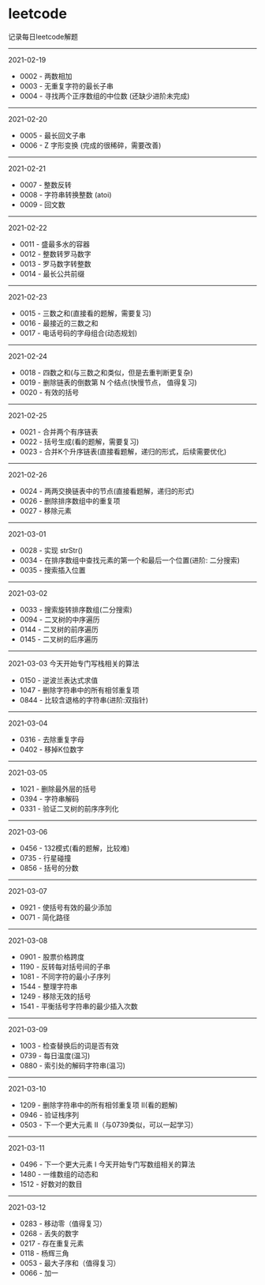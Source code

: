# leetcode
记录每日leetcode解题
****
2021-02-19
- 0002 - 两数相加
- 0003 - 无重复字符的最长子串
- 0004 - 寻找两个正序数组的中位数 (还缺少进阶未完成)
****
2021-02-20
- 0005 - 最长回文子串
- 0006 - Z 字形变换 (完成的很稀碎，需要改善)
****
2021-02-21
- 0007 - 整数反转
- 0008 - 字符串转换整数 (atoi)
- 0009 - 回文数
****
2021-02-22
- 0011 - 盛最多水的容器
- 0012 - 整数转罗马数字
- 0013 - 罗马数字转整数
- 0014 - 最长公共前缀
****
2021-02-23
- 0015 - 三数之和(直接看的题解，需要复习)
- 0016 - 最接近的三数之和
- 0017 - 电话号码的字母组合(动态规划)
****
2021-02-24
- 0018 - 四数之和(与三数之和类似，但是去重判断更复杂)
- 0019 - 删除链表的倒数第 N 个结点(快慢节点， 值得复习)
- 0020 - 有效的括号
****
2021-02-25
- 0021 - 合并两个有序链表
- 0022 - 括号生成(看的题解，需要复习)
- 0023 - 合并K个升序链表(直接看题解，递归的形式，后续需要优化)
****
2021-02-26
- 0024 - 两两交换链表中的节点(直接看题解，递归的形式)
- 0026 - 删除排序数组中的重复项
- 0027 - 移除元素
****
2021-03-01
- 0028 - 实现 strStr()
- 0034 - 在排序数组中查找元素的第一个和最后一个位置(进阶: 二分搜索)
- 0035 - 搜索插入位置
****
2021-03-02
- 0033 - 搜索旋转排序数组(二分搜索)
- 0094 - 二叉树的中序遍历
- 0144 - 二叉树的前序遍历
- 0145 - 二叉树的后序遍历
****
2021-03-03
今天开始专门写栈相关的算法
- 0150 - 逆波兰表达式求值
- 1047 - 删除字符串中的所有相邻重复项
- 0844 - 比较含退格的字符串(进阶:双指针)
****
2021-03-04
- 0316 - 去除重复字母
- 0402 - 移掉K位数字
****
2021-03-05
- 1021 - 删除最外层的括号
- 0394 - 字符串解码
- 0331 - 验证二叉树的前序序列化
****
2021-03-06
- 0456 - 132模式(看的题解，比较难)
- 0735 - 行星碰撞
- 0856 - 括号的分数
****
2021-03-07
- 0921 - 使括号有效的最少添加
- 0071 - 简化路径
****
2021-03-08
- 0901 - 股票价格跨度
- 1190 - 反转每对括号间的子串
- 1081 - 不同字符的最小子序列
- 1544 - 整理字符串
- 1249 - 移除无效的括号
- 1541 - 平衡括号字符串的最少插入次数
****
2021-03-09
- 1003 - 检查替换后的词是否有效
- 0739 - 每日温度(温习)
- 0880 - 索引处的解码字符串(温习)
****
2021-03-10
- 1209 - 删除字符串中的所有相邻重复项 II(看的题解)
- 0946 - 验证栈序列
- 0503 - 下一个更大元素 Ⅱ（与0739类似，可以一起学习）
****
2021-03-11
- 0496 - 下一个更大元素 I
今天开始专门写数组相关的算法
- 1480 - 一维数组的动态和
- 1512 - 好数对的数目
****
2021-03-12
- 0283 - 移动零（值得复习）
- 0268 - 丢失的数字
- 0217 - 存在重复元素
- 0118 - 杨辉三角
- 0053 - 最大子序和（值得复习）
- 0066 - 加一
